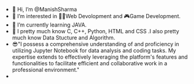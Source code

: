 - 👋 Hi, I’m @ManishSharma
- 👀 I’m interested in 🧑‍💻Web Devolopment and 🎮Game Development.
- 🌱 I’m currently learning JAVA.
- 🧠 I pretty much know C, C++, Python, HTML and CSS .I also pretty much know Data Stucture and Algorithm.
- 😎"I possess a comprehensive understanding of and proficiency in utilizing Jupyter Notebook for data analysis and coding tasks. My expertise extends to effectively leveraging the platform's features and functionalities to facilitate efficient and collaborative work in a professional environment."
- 
